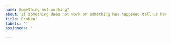```yaml
---
name: Something not working?
about: If something does not work or something has happened tell us here.
title: Broken!
labels: ''
assignees: ''

---
```



